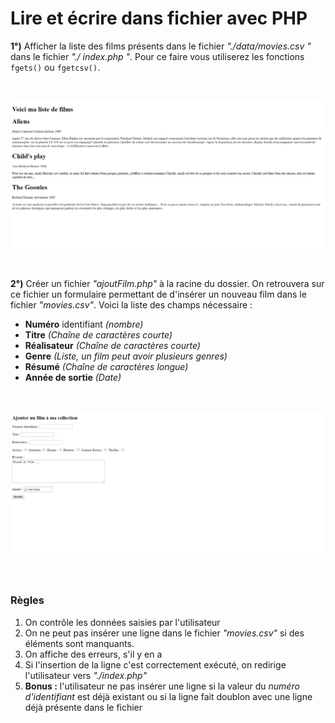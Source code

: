 # Lire et écrire dans fichier avec PHP

**1°)** Afficher la liste des films présents dans le fichier  *"./data/movies.csv "* dans le fichier *"./ index.php "*. Pour ce faire vous utiliserez les fonctions `fgets()` ou `fgetcsv()`.

<br>
<p align="center">
    <img width="700" src="assets/demo/index.jpg">
</p>
<br>

**2°)** Créer un fichier *"ajoutFilm.php"* à la racine du dossier. On retrouvera sur ce fichier un formulaire permettant de d'insérer un nouveau film dans le fichier *"movies.csv"*. Voici la liste des champs nécessaire :

- **Numéro** identifiant *(nombre)*
- **Titre** *(Chaîne de caractères courte)*
- **Réalisateur** *(Chaîne de caractères courte)*
- **Genre** *(Liste, un film peut avoir plusieurs genres)*
- **Résumé** *(Chaîne de caractères longue)*
- **Année de sortie** *(Date)* 

<br>
<p align="center">
    <img width="700" src="assets/demo/addMovie.jpg">
</p>
<br>

### Règles
1. On contrôle les données saisies par l'utilisateur
2. On ne peut pas insérer une ligne dans le fichier *"movies.csv"* si des éléments sont manquants.
3. On affiche des erreurs, s'il y en a 
4. Si l'insertion de la ligne c'est correctement exécuté, on redirige l'utilisateur vers *"./index.php"*
5. **Bonus :** l'utilisateur ne pas insérer une ligne si la valeur du *numéro d'identifiant* est déjà existant ou si la ligne fait doublon avec une ligne déjà présente dans le fichier